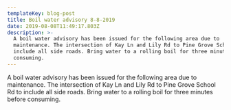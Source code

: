 ```yaml
---
templateKey: blog-post
title: Boil water advisory 8-8-2019
date: 2019-08-08T11:49:17.803Z
description: >-
  A boil water advisory has been issued for the following area due to
  maintenance. The intersection of Kay Ln and Lily Rd to Pine Grove School Rd to
  include all side roads. Bring water to a rolling boil for three minutes before
  consuming.
---
```

A boil water advisory has been issued for the following area due to maintenance. The intersection of Kay Ln and Lily Rd to Pine Grove School Rd to include all side roads. Bring water to a rolling boil for three minutes before consuming.
